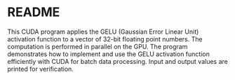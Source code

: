 # README

This CUDA program applies the GELU (Gaussian Error Linear Unit) activation function to a vector of 32-bit floating point numbers. The computation is performed in parallel on the GPU. The program demonstrates how to implement and use the GELU activation function efficiently with CUDA for batch data processing. Input and output values are printed for verification.
